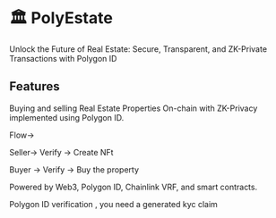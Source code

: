# 🏛️ PolyEstate

Unlock the Future of Real Estate: Secure, Transparent, and ZK-Private Transactions with Polygon ID

## Features

Buying and selling Real Estate Properties On-chain with ZK-Privacy implemented using Polygon ID.

Flow->

Seller-> Verify -> Create NFt

Buyer -> Verify -> Buy the property

Powered by Web3, Polygon ID, Chainlink VRF, and smart contracts.

Polygon ID verification , you need a generated kyc claim